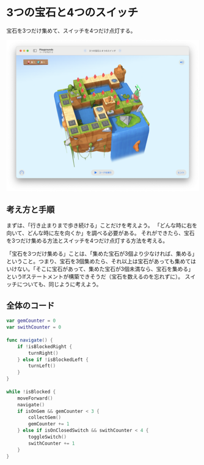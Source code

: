# 3つの宝石と4つのスイッチ

宝石を3つだけ集めて、スイッチを4つだけ点灯する。

![ステージ画像](./Images/3つの宝石と4つのスイッチ.png)

## 考え方と手順

まずは、「行き止まりまで歩き続ける」ことだけを考えよう。
「どんな時に右を向いて、どんな時に左を向くか」を調べる必要がある。
それができたら、宝石を3つだけ集める方法とスイッチを4つだけ点灯する方法を考える。

「宝石を3つだけ集める」ことは、「集めた宝石が3個より少なければ、集める」ということ。つまり、宝石を3個集めたら、それ以上は宝石があっても集めてはいけない。「そこに宝石があって、集めた宝石が3個未満なら、宝石を集める」というIfステートメントが構築できそうだ（宝石を数えるのを忘れずに）。
スイッチについても、同じように考えよう。

## 全体のコード

```swift
var gemCounter = 0
var swithCounter = 0

func navigate() {
    if !isBlockedRight {
        turnRight()        
    } else if !isBlockedLeft {
        turnLeft()        
    } 
}

while !isBlocked {
    moveForward()
    navigate()
    if isOnGem && gemCounter < 3 {
        collectGem()
        gemCounter += 1
    } else if isOnClosedSwitch && swithCounter < 4 {
        toggleSwitch()
        swithCounter += 1    
    }
}
```
